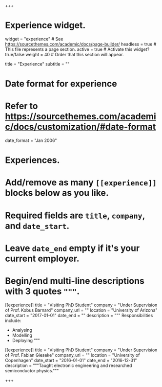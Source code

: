 +++
# Experience widget.
widget = "experience"  # See https://sourcethemes.com/academic/docs/page-builder/
headless = true  # This file represents a page section.
active = true  # Activate this widget? true/false
weight = 40  # Order that this section will appear.

title = "Experience"
subtitle = ""

# Date format for experience
#   Refer to https://sourcethemes.com/academic/docs/customization/#date-format
date_format = "Jan 2006"

# Experiences.
#   Add/remove as many `[[experience]]` blocks below as you like.
#   Required fields are `title`, `company`, and `date_start`.
#   Leave `date_end` empty if it's your current employer.
#   Begin/end multi-line descriptions with 3 quotes `"""`.
[[experience]]
  title = "Visiting PhD Student"
  company = "Under Supervision of Prof. Kobus Barnard"
  company_url = ""
  location = "University of Arizona"
  date_start = "2017-01-01"
  date_end = ""
  description = """
  Responsibilities include:
  
  * Analysing
  * Modelling
  * Deploying
  """

[[experience]]
  title = "Visiting PhD Student"
  company = "Under Supervision of Prof. Fabian Gieseke"
  company_url = ""
  location = "University of Copenhagen"
  date_start = "2016-01-01"
  date_end = "2016-12-31"
  description = """Taught electronic engineering and researched semiconductor physics."""

+++
